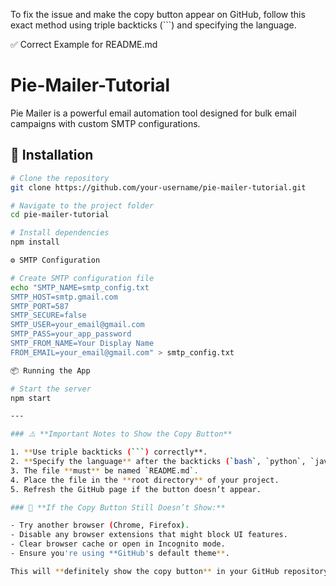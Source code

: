 To fix the issue and make the copy button appear on GitHub, follow this exact method using triple backticks (```) and specifying the language.

✅ Correct Example for README.md

# Pie-Mailer-Tutorial

Pie Mailer is a powerful email automation tool designed for bulk email campaigns with custom SMTP configurations.

## 🚀 Installation

```bash
# Clone the repository
git clone https://github.com/your-username/pie-mailer-tutorial.git

# Navigate to the project folder
cd pie-mailer-tutorial

# Install dependencies
npm install

⚙️ SMTP Configuration

# Create SMTP configuration file
echo "SMTP_NAME=smtp_config.txt
SMTP_HOST=smtp.gmail.com
SMTP_PORT=587
SMTP_SECURE=false
SMTP_USER=your_email@gmail.com
SMTP_PASS=your_app_password
SMTP_FROM_NAME=Your Display Name
FROM_EMAIL=your_email@gmail.com" > smtp_config.txt

📦 Running the App

# Start the server
npm start

---

### ⚠️ **Important Notes to Show the Copy Button**

1. **Use triple backticks (```) correctly**.  
2. **Specify the language** after the backticks (`bash`, `python`, `javascript`).  
3. The file **must** be named `README.md`.  
4. Place the file in the **root directory** of your project.  
5. Refresh the GitHub page if the button doesn’t appear.

### 🔎 **If the Copy Button Still Doesn’t Show:**

- Try another browser (Chrome, Firefox).  
- Disable any browser extensions that might block UI features.  
- Clear browser cache or open in Incognito mode.  
- Ensure you're using **GitHub's default theme**.

This will **definitely show the copy button** in your GitHub repository. Let me know if it works!

